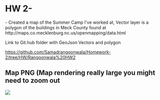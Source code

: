  
<!DOCTYPE html>
<html>
  <head>
   
  </head>
  <body>
    <h1></h1>
    <h1>HW 2-</h1>
    <p></p>
  </body>- Created a map of the Summer Camp I've worked at, Vector layer is a polygon of the buildings in Meck County found at 
  http://maps.co.mecklenburg.nc.us/openmapping/data.html

  Link to Git.hub folder with GeoJson Vectors and polygon

  <a href="">  https://github.com/Samadrangoonwala/Homework-2/tree/HW/Rangoonwala%20HW2</a>
<h2> Map PNG (Map rendering really large you might need to zoom out </h2>
  <img src ="HW2 Map.png" />
  
  
  
</html>

